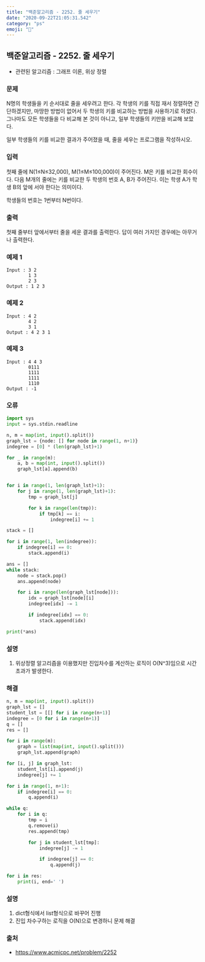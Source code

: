 ```yaml
---
title: "백준알고리즘 - 2252. 줄 세우기"
date: "2020-09-22T21:05:31.542"
category: "ps"
emoji: "🌄"
---
```


## 백준알고리즘 - 2252. 줄 세우기

- 관련된 알고리즘 : 그래프 이론, 위상 정렬

### 문제

N명의 학생들을 키 순서대로 줄을 세우려고 한다. 각 학생의 키를 직접 재서 정렬하면 간단하겠지만, 마땅한 방법이 없어서 두 학생의 키를 비교하는 방법을 사용하기로 하였다. 그나마도 모든 학생들을 다 비교해 본 것이 아니고, 일부 학생들의 키만을 비교해 보았다.

일부 학생들의 키를 비교한 결과가 주어졌을 때, 줄을 세우는 프로그램을 작성하시오.

### 입력

첫째 줄에 N(1≤N≤32,000), M(1≤M≤100,000)이 주어진다. M은 키를 비교한 회수이다. 다음 M개의 줄에는 키를 비교한 두 학생의 번호 A, B가 주어진다. 이는 학생 A가 학생 B의 앞에 서야 한다는 의미이다.

학생들의 번호는 1번부터 N번이다.

### 출력

첫째 줄부터 앞에서부터 줄을 세운 결과를 출력한다. 답이 여러 가지인 경우에는 아무거나 출력한다.

### 예제 1

```
Input : 3 2
        1 3
        2 3
Output : 1 2 3
```

### 예제 2

```
Input : 4 2
        4 2
        3 1
Output : 4 2 3 1
```

### 예제 3

```
Input : 4 4 3
        0111
        1111
        1111
        1110
Output : -1
```

### 오류

```python
import sys
input = sys.stdin.readline

n, m = map(int, input().split())
graph_lst = {node: [] for node in range(1, n+1)}
indegree = [0] * (len(graph_lst)+1)

for _ in range(m):
    a, b = map(int, input().split())
    graph_lst[a].append(b)


for i in range(1, len(graph_lst)+1):
    for j in range(1, len(graph_lst)+1):
        tmp = graph_lst[j]

        for k in range(len(tmp)):
            if tmp[k] == i:
                indegree[i] += 1

stack = []

for i in range(1, len(indegree)):
    if indegree[i] == 0:
        stack.append(i)

ans = []
while stack:
    node = stack.pop()
    ans.append(node)

    for i in range(len(graph_lst[node])):
        idx = graph_lst[node][i]
        indegree[idx] -= 1

        if indegree[idx] == 0:
            stack.append(idx)

print(*ans)
```

### 설명

1. 위상정렬 알고리즘을 이용했지만 진입차수를 계산하는 로직이 O(N^3)임으로 시간초과가 발생한다.

### 해결

```python
n, m = map(int, input().split())
graph_lst = []
student_lst = [[] for i in range(n+1)]
indegree = [0 for i in range(n+1)]
q = []
res = []

for i in range(m):
    graph = list(map(int, input().split()))
    graph_lst.append(graph)

for [i, j] in graph_lst:
    student_lst[i].append(j)
    indegree[j] += 1

for i in range(1, n+1):
    if indegree[i] == 0:
        q.append(i)

while q:
    for i in q:
        tmp = i
        q.remove(i)
        res.append(tmp)

        for j in student_lst[tmp]:
            indegree[j] -= 1

            if indegree[j] == 0:
                q.append(j)

for i in res:
    print(i, end=' ')

```

### 설명

1. dict형식에서 list형식으로 바꾸어 진행
2. 진입 차수구하는 로직을 O(N)으로 변경하니 문제 해결

### 출처

- https://www.acmicpc.net/problem/2252
